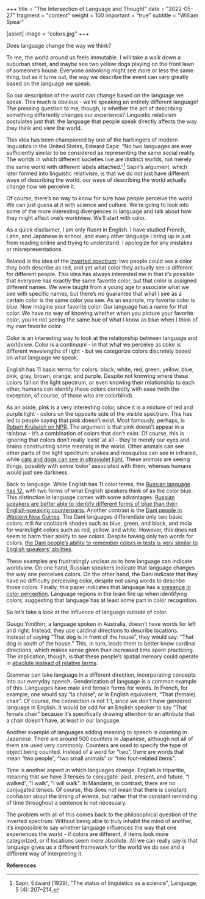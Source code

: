 +++
title = "The Intersection of Language and Thought"
date = "2022-05-27"
fragment = "content"
weight = 100
important = "true"
subtitle = "William Spear"

[asset]
    image = "colors.jpg"
+++

Does language change the way we think?


To me, the world around us feels immutable. I will take a walk down a suburban street, and maybe see two yellow dogs playing on the front lawn of someone’s house. Everyone onlooking might see more or less the same thing, but as it turns out, the way we describe the event can vary greatly based on the language we speak.

So our description of the world can change based on the language we speak. This much is obvious - we’re speaking an entirely different language! The pressing question to me, though, is whether the act of describing something differently changes our experience? Linguistic relativism postulates just that: the language that people speak directly affects the way they think and view the world.

This idea has been championed by one of the harbingers of modern linguistics in the United States, Edward Sapir: “No two languages are ever sufficiently similar to be considered as representing the same social reality. The worlds in which different societies live are distinct worlds, not merely the same world with different labels attached.”[^1] Sapir’s argument, which later formed into linguistic relativism, is that we do not just have different ways of describing the world, our ways of describing the world actually change how we perceive it.

Of course, there’s no way to know for sure how people perceive the world. We can just guess at it with science and culture. We’re going to look into some of the more interesting divergences in language and talk about how they might affect one’s worldview. We’ll start with color.

As a quick disclaimer, I am only fluent in English. I have studied French, Latin, and Japanese in school, and every other language I bring up is just from reading online and trying to understand. I apologize for any mistakes or misrepresentations.

Related is the idea of the [inverted spectrum](https://en.wikipedia.org/wiki/Inverted_spectrum): two people could see a color they both describe as red, and yet what color they actually see is different for different people. This idea has always interested me in that it’s possible that everyone has exactly the same favorite color, but that color is assigned different names. We were taught from a young age to associate what we see with specific names, but there’s no guarantee that what I see as a certain color is the same color you see. As an example, my favorite color is blue. Now imagine your favorite color. Our language has a name for that color. We have no way of knowing whether when you picture your favorite color, you’re not seeing the same hue of what I know as blue when I think of my own favorite color.

Color is an interesting way to look at the relationship between language and worldview. Color is a continuum - in that what we perceive as color is different wavelengths of light - but we categorize colors discretely based on what language we speak.

English has 11 basic terms for colors: black, white, red, green, yellow, blue, pink, gray, brown, orange, and purple. Despite not knowing where these colors fall on the light spectrum, or even knowing their relationship to each other, humans can identify these colors correctly with ease (with the exception, of course, of those who are colorblind).

As an aside, pink is a very interesting color, since it is a mixture of red and purple light - colors on the opposite side of the visible spectrum. This has led to people saying that pink doesn’t exist. Most famously, perhaps, is [Robert Krulwich on NPR](https://www.npr.org/sections/krulwich/2012/02/28/147590898/they-did-it-to-pluto-but-not-to-pink-please-not-pink). The argument is that pink doesn’t appear in a rainbow - it’s a combination of colors that don’t exist. Of course, this is ignoring that colors don’t really ‘exist’ at all - they’re merely our eyes and brains constructing some meaning in the world. Other animals can see other parts of the light spectrum: snakes and mosquitos can see in infrared, while [cats and dogs can see in ultraviolet light](https://www.nbcnews.com/science/science-news/color-my-world-cats-dogs-may-see-ultraviolet-n33261). These animals are seeing things, possibly with some ‘color’ associated with them, whereas humans would just see darkness.

Back to language. While English has 11 color terms, the [Russian language has 12](https://www.researchgate.net/publication/238337410_The_basic_color_terms_of_Russian), with two forms of what English speakers think of as the color blue. This distinction in language comes with some advantages: [Russian speakers are better able to identify different forms of blue than their English-speaking counterparts](https://www.newscientist.com/article/dn11759-russian-speakers-get-the-blues/). Another contrast is the [Dani people in Western New Guinea](https://en.wikipedia.org/wiki/Dani_people#:~:text=The%20Dani%20languages%20differentiate%20only,red%2C%20yellow%2C%20and%20white.). The Dani languages differentiate only two basic colors, mili for cool/dark shades such as blue, green, and black, and mola for warm/light colors such as red, yellow, and white. However, this does not seem to harm their ability to see colors. Despite having only two words for colors, [the Dani people’s ability to remember colors in tests is very similar to English speakers’ abilities](https://www.google.com/search?q=can+the+dani+people+see+colors&ei=4uJrYsydJM6QtAbstoCIBA&ved=0ahUKEwjMlvi1q7n3AhVOCM0KHWwbAEEQ4dUDCA8&uact=5&oq=can+the+dani+people+see+colors&gs_lcp=Cgdnd3Mtd2l6EAM6BwgAEEcQsANKBAhBGABKBAhGGABQjgRY5gpgmQxoAXABeACAAYMBiAGRBZIBAzUuMpgBAKABAcgBCMABAQ&sclient=gws-wiz).

These examples are frustratingly unclear as to how language can indicate worldview. On one hand, Russian speakers indicate that language changes the way one perceives colors. On the other hand, the Dani indicate that they have no difficulty perceiving color, despite not using words to describe those colors. Finally, this paper indicates that language has a [presence in color perception](https://www.pnas.org/doi/full/10.1073/pnas.0903627106). Language regions in the brain fire up when identifying colors, suggesting that language has at least some part in color recognition.

So let’s take a look at the influence of language outside of color.

Guugu Yimithirr, a language spoken in Australia, doesn’t have words for left and right. Instead, they use cardinal directions to describe locations. Instead of saying “That dog is in front of the house”, they would say: “That dog is south of the house.” This, in turn, leads them to better know cardinal directions, which makes sense given their increased time spent practicing. The implication, though, is that these people’s spatial memory could operate in [absolute instead of relative terms](https://www.jstor.org/stable/43103941).

Grammar can take language in a different direction, incorporating concepts into our everyday speech. Genderization of language is a common example of this. Languages have male and female forms for words. In French, for example, one would say “la chaise”, or in English equivalent, “That (female) chair”. Of course, the connection is not 1:1, since we don’t have gendered language in English. It would be odd for an English speaker to say “That female chair” because it’s specifically drawing attention to an attribute that a chair doesn’t have, at least in our language.

Another example of languages adding meaning to speech is counting in Japanese. There are around 500 counters in Japanese, although not all of them are used very commonly. Counters are used to specify the type of object being counted. Instead of a word for “two”, there are words that mean “two people”, “two small animals” or “two foot-related items”.

Time is another aspect in which languages diverge. English is tripartite, meaning that we have 3 tenses to conjugate: past, present, and future. “I walked”, “I walk”, “I will walk”. In Mandarin, in contrast, there are no conjugated tenses. Of course, this does not mean that there is constant confusion about the timing of events, but rather that the constant reminding of time throughout a sentence is not necessary.

The problem with all of this comes back to the philosophical question of the inverted spectrum. Without being able to truly inhabit the mind of another, it’s impossible to say whether language influences the way that one experiences the world - if colors are different, if items look more categorized, or if locations seem more absolute. All we can really say is that language gives us a different framework for the world we do see and a different way of interpreting it.

**References**

[^1]: Sapir, Edward (1929), "The status of linguistics as a science", Language, 5 (4): 207–214,
